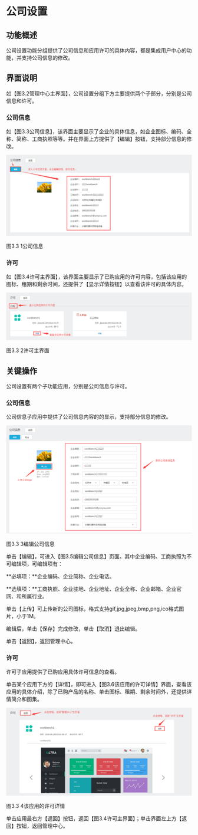 # 公司设置

##  功能概述

公司设置功能分组提供了公司信息和应用许可的具体内容，都是集成用户中心的功能，并支持公司信息的修改。

## 界面说明

如【图3.2管理中心主界面】，公司设置分组下方主要提供两个子部分，分别是公司信息和许可。

### 公司信息

如【图3.3公司信息】，该界面主要显示了企业的具体信息，如企业图标、编码、全称、简称、工商执照等等。并在界面上方提供了【编辑】按钮，支持部分信息的修改。

![](/articles/workbench/3-/image/image8.png)

图3.3 1公司信息

### 许可

如【图3.4许可主界面】，该界面主要显示了已购应用的许可内容，包括该应用的图标、租期和剩余时间，还提供了【显示详情按钮】以查看该许可的具体内容。

![](/articles/workbench/3-/image/image9.png)

图3.3 2许可主界面

## 关键操作

公司设置有两个子功能应用，分别是公司信息与许可。

### 公司信息

公司信息子应用中提供了公司信息内容的的显示，支持部分信息的修改。

![](/articles/workbench/3-/image/image10.png)

图3.3 3编辑公司信息

单击【编辑】，可进入【图3.5编辑公司信息】页面。其中企业编码、工商执照为不可编辑项，可编辑项有：

**必填项：**企业编码、企业简称、企业电话。

**选填项：**工商执照、企业驻地、企业地址、企业全称、企业邮箱、企业官网、和所属行业。

单击【上传】可上传新的公司图标，格式支持gif,jpg,jpeg,bmp,png,ico格式图片，小于1M。

编辑后，单击【保存】完成修改，单击【取消】退出编辑。

单击【返回】，返回管理中心。

### 许可

许可子应用提供了已购应用具体许可信息的查看。

单击某个应用下方的【详情】，即可进入【图3.6该应用的许可详情】界面，查看该应用的具体介绍，除了已购产品的名称、单击图标、租期、剩余时间外，还提供详情简介和图集。

![](/articles/workbench/3-/image/image11.png)

图3.3 4该应用的许可详情

单击应用最右方【返回】按钮，返回【图3.4许可主界面】；单击界面左上方【返回】按钮，返回管理中心。


